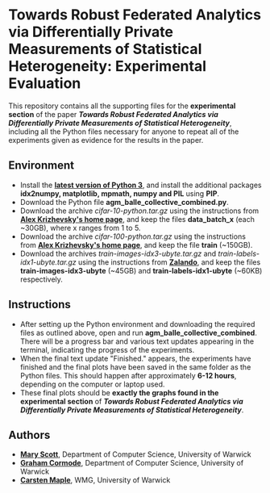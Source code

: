 # Towards Robust Federated Analytics via Differentially Private Measurements of Statistical Heterogeneity: Experimental Evaluation

This repository contains all the supporting files for the **experimental section** of the paper **_Towards Robust Federated Analytics via Differentially Private Measurements of Statistical Heterogeneity_**, including all the Python files necessary for anyone to repeat all of the experiments given as evidence for the results in the paper.

## Environment

- Install the [**latest version of Python 3**](https://www.python.org/downloads/), and install the additional packages **idx2numpy, matplotlib, mpmath, numpy and PIL** using **PIP**.
- Download the Python file **agm_balle_collective_combined.py**.
- Download the archive *cifar-10-python.tar.gz* using the instructions from [**Alex Krizhevsky's home page**](https://www.cs.toronto.edu/~kriz/cifar.html), and keep the files **data_batch_x** (each ~30GB), where x ranges from 1 to 5.
- Download the archive *cifar-100-python.tar.gz* using the instructions from [**Alex Krizhevsky's home page**](https://www.cs.toronto.edu/~kriz/cifar.html), and keep the file **train** (~150GB).
- Download the archives *train-images-idx3-ubyte.tar.gz* and *train-labels-idx1-ubyte.tar.gz* using the instructions from [**Zalando**](https://github.com/zalandoresearch/fashion-mnist), and keep the files **train-images-idx3-ubyte** (~45GB) and **train-labels-idx1-ubyte** (~60KB) respectively.

## Instructions

- After setting up the Python environment and downloading the required files as outlined above, open and run **agm_balle_collective_combined**. There will be a progress bar and various text updates appearing in the terminal, indicating the progress of the experiments.
- When the final text update "Finished." appears, the experiments have finished and the final plots have been saved in the same folder as the Python files. This should happen after approximately **6-12 hours**, depending on the computer or laptop used.
- These final plots should be **exactly the graphs found in the experimental section** of **_Towards Robust Federated Analytics via Differentially Private Measurements of Statistical Heterogeneity_**.

## Authors

- **[Mary Scott](https://mary-python.github.io/)**, Department of Computer Science, University of Warwick
- **[Graham Cormode](http://dimacs.rutgers.edu/~graham/)**, Department of Computer Science, University of Warwick
- **[Carsten Maple](https://warwick.ac.uk/fac/sci/wmg/people/profile/?wmgid=1102)**, WMG, University of Warwick
